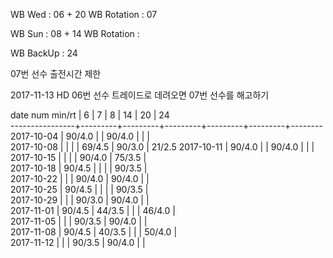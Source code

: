 WB Wed      : 06 + 20
WB Rotation :      07

WB Sun      : 08 + 14
WB Rotation : 

WB BackUp   : 24

07번 선수 출전시간 제한

2017-11-13 HD 06번 선수 트레이드로 데려오면 07번 선수를 해고하기

date num min/rt |    6    |    7    |    8    |    14   |    20   |   24   
----------------+---------+---------+---------+---------+---------+--------
2017-10-04      |  90/4.0 |         |  90/4.0 |         |         |        
2017-10-08      |         |         |         |  69/4.5 |  90/3.0 |  21/2.5
2017-10-11      |  90/4.0 |         |  90/4.0 |         |         |        
2017-10-15      |         |         |         |  90/4.0 |  75/3.5 |        
2017-10-18      |  90/4.5 |         |         |         |  90/3.5 |        
2017-10-22      |         |         |  90/4.0 |  90/4.0 |         |        
2017-10-25      |  90/4.5 |         |         |         |  90/3.5 |        
2017-10-29      |         |         |  90/3.0 |  90/4.0 |         |        
2017-11-01      |  90/4.5 |  44/3.5 |         |         |  46/4.0 |        
2017-11-05      |         |         |  90/3.5 |  90/4.0 |         |        
2017-11-08      |  90/4.5 |  40/3.5 |         |         |  50/4.0 |        
2017-11-12      |         |         |  90/3.5 |  90/4.0 |         |        

